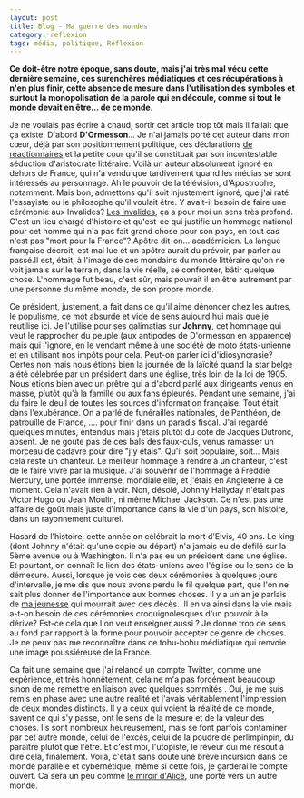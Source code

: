 ```yaml
---
layout: post
title: Blog - Ma guerre des mondes
category: reflexion
tags: média, politique, Réflexion
---
```

**Ce doit-être notre époque, sans doute, mais j'ai très mal vécu cette dernière semaine, ces surenchères médiatiques et ces récupérations à n'en plus finir, cette absence de mesure dans l'utilisation des symboles et surtout la monopolisation de la parole qui en découle, comme si tout le monde devait en être... de ce monde.**

Je ne voulais pas écrire à chaud, sortir cet article trop tôt mais il fallait que ça existe. D'abord **D'Ormesson**... Je n'ai jamais porté cet auteur dans mon cœur, déjà par son positionnement politique, ces déclarations <a href="https://fr.wikipedia.org/wiki/Un_air_de_liberté#Conflit_avec_Jean_d'Ormesson">de réactionnaires</a> et la petite cour qu'il se constituait par son incontestable séduction d'aristocrate littéraire. Voilà un auteur absolument ignoré en dehors de France, qui n'a vendu que tardivement quand les médias se sont intéressés au personnage. Ah le pouvoir de la télévision, d'Apostrophe, notamment. Mais bon, admettons qu'il soit injustement ignoré, que j'ai raté l'essayiste ou le philosophe qu'il voulait être. Y avait-il besoin de faire une cérémonie aux Invalides? <a href="https://fr.wikipedia.org/wiki/Hôtel_des_Invalides">Les Invalides</a>, ça a pour moi un sens très profond. C'est un lieu chargé d'histoire et qu'est-ce qui justifie un hommage national pour cet homme qui n'a pas fait grand chose pour son pays, en tout cas n'est pas "mort pour la France"? Apôtre dit-on... académicien. La langue française décroit, est mal lue et un apôtre aurait du prévoir, par parler au passé.Il est, était, à l'image de ces mondains du monde littéraire qu'on ne voit jamais sur le terrain, dans la vie réelle, se confronter, bâtir quelque chose. L'hommage fut beau, c'est sûr, mais pouvait il en être autrement par une personne du même monde, de son propre monde.

Ce président, justement, a fait dans ce qu'il aime dénoncer chez les autres, le populisme, ce mot absurde et vide de sens aujourd'hui mais que je réutilise ici. Je l'utilise pour ses galimatias sur **Johnny**, cet hommage qui veut le rapprocher du peuple (aux antipodes de D'ormesson en apparence) mais qui l'ignore, en le vendant même à une société de moto états-unienne et en utilisant nos impôts pour cela. Peut-on parler ici d'idiosyncrasie? Certes non mais nous étions bien la journée de la laïcité quand la star belge a été célébrée par un président dans une église, très loin de la loi de 1905. Nous étions bien avec un prêtre qui a d'abord parlé aux dirigeants venus en masse, plutôt qu'à la famille ou aux fans épleurés. Pendant une semaine, j'ai du faire le deuil de toutes les sources d'information française. Tout était dans l'exubérance. On a parlé de funérailles nationales, de Panthéon, de patrouille de France, .... pour finir dans un paradis fiscal. J'ai regardé quelques minutes, entendus mais j'étais plutôt du coté de Jacques Dutronc, absent. Je ne goute pas de ces bals des faux-culs, venus ramasser un morceau de cadavre pour dire "j'y étais". Qu'il soit populaire, soit... Mais cela reste un chanteur. Le meilleur hommage à rendre à un chanteur, c'est de le faire vivre par la musique. J'ai souvenir de l'hommage à Freddie Mercury, une portée immense, mondiale elle, et j'étais en Angleterre à ce moment. Cela n'avait rien à voir. Non, désolé, Johnny Hallyday n'était pas Victor Hugo ou Jean Moulin, ni même Michael Jackson. Ce n'est pas une affaire de goût mais juste d'importance dans la vie d'un pays, son histoire, dans un rayonnement culturel.

Hasard de l'histoire, cette année on célébrait la mort d'Elvis, 40 ans. Le king (dont Johnny n'était qu'une copie au départ) n'a jamais eu de défilé sur la 5ème avenue ou à Washington. Il n'a pas eu un président dans une église. Et pourtant, on connaît le lien des états-uniens avec l'église ou le sens de la démesure. Aussi, lorsque je vois ces deux cérémonies à quelques jours d'intervalle, je me dis que nous avons perdu le fil quelque part, que l'on ne sait plus donner de l'importance aux bonnes choses. Il y a un an je parlais de <a href="https://cheziceman.wordpress.com/2016/12/28/blog-a-nos-heros-et-heroines/">ma jeunesse</a> qui mourrait avec des décès.&nbsp; Il en va ainsi dans la vie mais a-t-on besoin de ces cérémonies croquignolesques d'un pouvoir à la dérive? Est-ce cela que l'on veut enseigner aussi ? Je donne trop de sens au fond par rapport à la forme pour pouvoir accepter ce genre de choses. Je ne peux pas me reconnaître dans ce tohu-bohu médiatique qui renvoie une image poussiéreuse de la France.

Ca fait une semaine que j'ai relancé un compte Twitter, comme une expérience, et très honnêtement, cela ne m'a pas forcément beaucoup sinon de me remettre en liaison avec quelques sommités . Oui, je me suis remis en phase avec une autre réalité et j'avais véritablement l'impression de deux mondes distincts. Il y a ceux qui voient la réalité de ce monde, savent ce qui s'y passe, ont le sens de la mesure et de la valeur des choses. Ils sont nombreux heureusement, mais se font parfois contaminer par cet autre monde, celui de l'excès, celui de la poudre de perlimpinpin, du paraître plutôt que l'être. Et c'est moi, l'utopiste, le rêveur qui me résout à dire cela, finalement. Voilà, c'était sans doute une brève incursion dans ce monde parallèle et cybernétique, même si cette fois, je garderai le compte ouvert. Ca sera un peu comme <a href="https://fr.wikipedia.org/wiki/De_l%27autre_côté_du_miroir">le miroir d'Alice</a>, une porte vers un autre monde.
